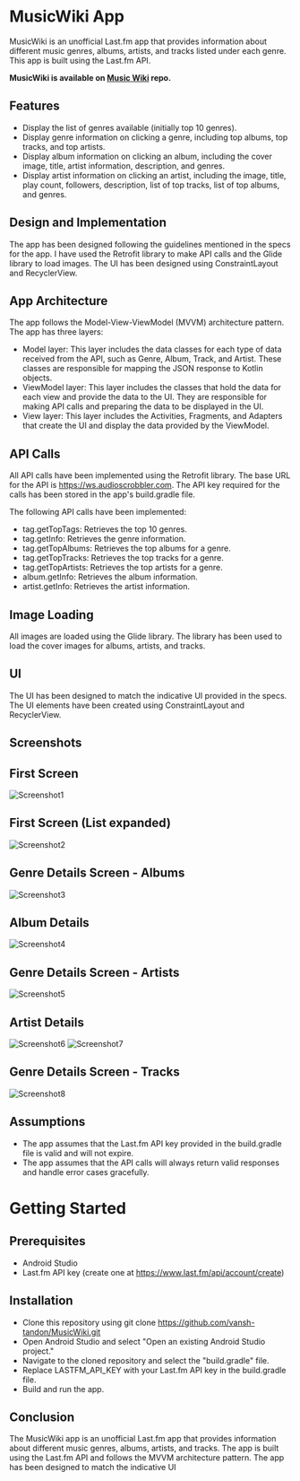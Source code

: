 # MusicWiki App

MusicWiki is an unofficial Last.fm app that provides information about different music genres, albums, artists, and tracks listed under each genre. This app is built using the Last.fm API.

__MusicWiki is available on [Music Wiki](https://github.com/vansh-tandon/MusicWiki.git)
repo.__

## Features
* Display the list of genres available (initially top 10 genres).
* Display genre information on clicking a genre, including top albums, top tracks, and top artists.
* Display album information on clicking an album, including the cover image, title, artist information, description, and genres.
* Display artist information on clicking an artist, including the image, title, play count, followers, description, list of top tracks, list of top albums, and genres.

## Design and Implementation
The app has been designed following the guidelines mentioned in the specs for the app. I have used the Retrofit library to make API calls and the Glide library to load images. The UI has been designed using ConstraintLayout and RecyclerView.

## App Architecture
The app follows the Model-View-ViewModel (MVVM) architecture pattern. The app has three layers:

* Model layer: This layer includes the data classes for each type of data received from the API, such as Genre, Album, Track, and Artist. These classes are responsible for mapping the JSON response to Kotlin objects.
* ViewModel layer: This layer includes the classes that hold the data for each view and provide the data to the UI. They are responsible for making API calls and preparing the data to be displayed in the UI.
* View layer: This layer includes the Activities, Fragments, and Adapters that create the UI and display the data provided by the ViewModel.

## API Calls
All API calls have been implemented using the Retrofit library. The base URL for the API is https://ws.audioscrobbler.com. The API key required for the calls has been stored in the app's build.gradle file.

The following API calls have been implemented:

* tag.getTopTags: Retrieves the top 10 genres.
* tag.getInfo: Retrieves the genre information.
* tag.getTopAlbums: Retrieves the top albums for a genre.
* tag.getTopTracks: Retrieves the top tracks for a genre.
* tag.getTopArtists: Retrieves the top artists for a genre.
* album.getInfo: Retrieves the album information.
* artist.getInfo: Retrieves the artist information.

## Image Loading
All images are loaded using the Glide library. The library has been used to load the cover images for albums, artists, and tracks.

## UI
The UI has been designed to match the indicative UI provided in the specs. The UI elements have been created using ConstraintLayout and RecyclerView.
## Screenshots

## First Screen
![Screenshot1](screenshots/First.png)
## First Screen (List expanded)
![Screenshot2](screenshots/Second.png)

## Genre Details Screen - Albums
![Screenshot3](screenshots/Third.png)
## Album Details
![Screenshot4](screenshots/Fourth.jpg)

## Genre Details Screen - Artists
![Screenshot5](screenshots/fifth.png)
## Artist Details
![Screenshot6](screenshots/sixth.png)
![Screenshot7](screenshots/seventh.png)

## Genre Details Screen - Tracks
![Screenshot8](screenshots/eigth.png)


## Assumptions
* The app assumes that the Last.fm API key provided in the build.gradle file is valid and will not expire.
* The app assumes that the API calls will always return valid responses and handle error cases gracefully.

# Getting Started

## Prerequisites
* Android Studio
* Last.fm API key (create one at https://www.last.fm/api/account/create)

## Installation
* Clone this repository using git clone https://github.com/vansh-tandon/MusicWiki.git
* Open Android Studio and select "Open an existing Android Studio project."
* Navigate to the cloned repository and select the "build.gradle" file.
* Replace LASTFM_API_KEY with your Last.fm API key in the build.gradle file.
* Build and run the app.

## Conclusion
The MusicWiki app is an unofficial Last.fm app that provides information about different music genres, albums, artists, and tracks. The app is built using the Last.fm API and follows the MVVM architecture pattern. The app has been designed to match the indicative UI










 
 
